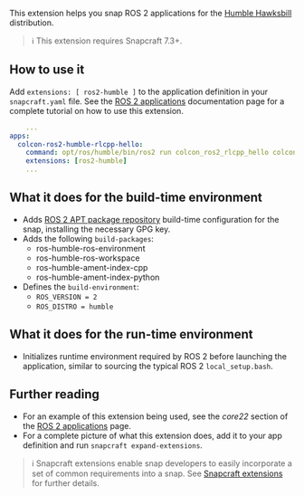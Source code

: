 This extension helps you snap ROS 2 applications for the [Humble Hawksbill](https://docs.ros.org/en/foxy/Releases/Release-Humble-Hawksbill.html) distribution.

> :information_source: This extension requires Snapcraft 7.3+.

## How to use it

Add `extensions: [ ros2-humble ]` to the application definition in your `snapcraft.yaml` file. See the [ROS 2 applications](https://snapcraft.io/docs/ros2-applications#heading--core22) documentation page for a complete tutorial on how to use this extension.

```yaml
    ...
apps:
  colcon-ros2-humble-rlcpp-hello:
    command: opt/ros/humble/bin/ros2 run colcon_ros2_rlcpp_hello colcon_ros2_rlcpp_hello
    extensions: [ros2-humble]
    ...
```

## What it does for the build-time environment

* Adds [ROS 2 APT package repository](http://repo.ros2.org/ubuntu/main) build-time configuration for the snap, installing the necessary GPG key.
* Adds the following `build-packages`:
  * ros-humble-ros-environment
  * ros-humble-ros-workspace
  * ros-humble-ament-index-cpp
  * ros-humble-ament-index-python
* Defines the `build-environment`:
  * `ROS_VERSION = 2`
  * `ROS_DISTRO = humble`

## What it does for the run-time environment

* Initializes runtime environment required by ROS 2 before launching the application, similar to sourcing the typical ROS 2 `local_setup.bash`.

## Further reading

* For an example of this extension being used, see the _core22_ section of the [ROS 2 applications](https://snapcraft.io/docs/ros2-applications#heading--core22) page.
* For a complete picture of what this extension does, add it to your app definition and run `snapcraft expand-extensions`.

> :information_source:  Snapcraft extensions enable snap developers to easily incorporate a set of common requirements into a snap. See [Snapcraft extensions](/t/snapcraft-extensions/13486) for further details.